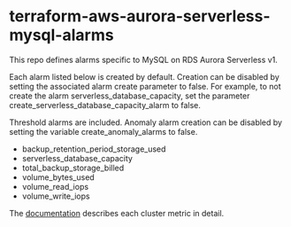 # terraform-aws-aurora-serverless-mysql-alarms

This repo defines alarms specific to MySQL on RDS Aurora Serverless v1.

Each alarm listed below is created by default. Creation can be disabled by setting the associated alarm create parameter to false. For example, to not create the alarm serverless_database_capacity, set the parameter create_serverless_database_capacity_alarm to false.

Threshold alarms are included. Anomaly alarm creation can be disabled by setting the variable create_anomaly_alarms to false.

- backup_retention_period_storage_used
- serverless_database_capacity
- total_backup_storage_billed
- volume_bytes_used
- volume_read_iops
- volume_write_iops

The [documentation](https://docs.aws.amazon.com/AmazonRDS/latest/AuroraUserGuide/Aurora.AuroraMySQL.Monitoring.Metrics.html) describes each cluster metric in detail. 
